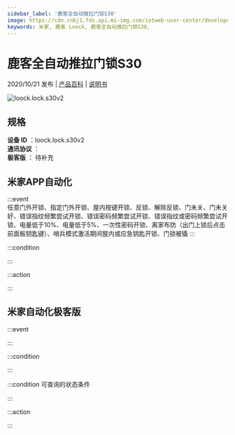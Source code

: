 ```yaml
---
sidebar_label: '鹿客全自动推拉门锁S30'
image: https://cdn.cnbj1.fds.api.mi-img.com/iotweb-user-center/developer_16790718584980eyS46zf.png?GalaxyAccessKeyId=AKVGLQWBOVIRQ3XLEW&Expires=9223372036854775807&Signature=Cw6Ni/h2+Sc2/KywCO8sx55viIw=
keywords: 米家, 鹿客 Loock, 鹿客全自动推拉门锁S30, 
---
```

# 鹿客全自动推拉门锁S30

2020/10/21 发布 | [产品百科](https://home.mi.com/webapp/content/baike/product/index.html?model=loock.lock.s30v2/) | [说明书](https://home.mi.com/views/introduction.html?model=loock.lock.s30v2&region=cn)

![loock.lock.s30v2](https://cdn.cnbj1.fds.api.mi-img.com/iotweb-user-center/developer_16790718584980eyS46zf.png?GalaxyAccessKeyId=AKVGLQWBOVIRQ3XLEW&Expires=9223372036854775807&Signature=Cw6Ni/h2+Sc2/KywCO8sx55viIw=)

## 规格  
> 
**设备 ID** ：loock.lock.s30v2  
**通讯协议** ：  
**极客版**  ： 待补充 


## 米家APP自动化  

:::event  
任意门外开锁、指定门外开锁、屋内按键开锁、反锁、解除反锁、门未关、门未关好、错误指纹频繁尝试开锁、错误密码频繁尝试开锁、错误指纹或密码频繁尝试开锁、电量低于10%、电量低于5%、一次性密码开锁、离家布防（出门上锁后点击前面板钥匙键）、哨兵模式激活期间屋内或应急钥匙开锁、门锁被撬
:::

:::condition  

:::

:::action   

:::

## 米家自动化极客版  

:::event  

:::

:::condition  

:::

:::condition 可查询的状态条件  

:::

:::action  

:::

        
